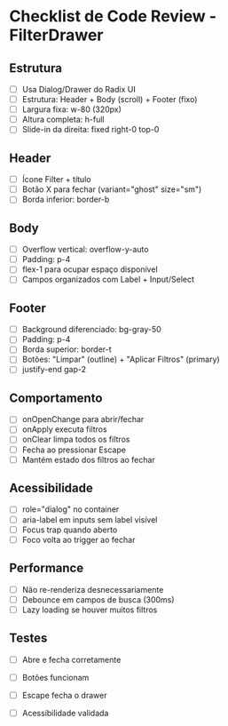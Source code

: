 # Checklist de Code Review - FilterDrawer

## Estrutura
- [ ] Usa Dialog/Drawer do Radix UI
- [ ] Estrutura: Header + Body (scroll) + Footer (fixo)
- [ ] Largura fixa: w-80 (320px)
- [ ] Altura completa: h-full
- [ ] Slide-in da direita: fixed right-0 top-0

## Header
- [ ] Ícone Filter + título
- [ ] Botão X para fechar (variant="ghost" size="sm")
- [ ] Borda inferior: border-b

## Body
- [ ] Overflow vertical: overflow-y-auto
- [ ] Padding: p-4
- [ ] flex-1 para ocupar espaço disponível
- [ ] Campos organizados com Label + Input/Select

## Footer
- [ ] Background diferenciado: bg-gray-50
- [ ] Padding: p-4
- [ ] Borda superior: border-t
- [ ] Botões: "Limpar" (outline) + "Aplicar Filtros" (primary)
- [ ] justify-end gap-2

## Comportamento
- [ ] onOpenChange para abrir/fechar
- [ ] onApply executa filtros
- [ ] onClear limpa todos os filtros
- [ ] Fecha ao pressionar Escape
- [ ] Mantém estado dos filtros ao fechar

## Acessibilidade
- [ ] role="dialog" no container
- [ ] aria-label em inputs sem label visível
- [ ] Focus trap quando aberto
- [ ] Foco volta ao trigger ao fechar

## Performance
- [ ] Não re-renderiza desnecessariamente
- [ ] Debounce em campos de busca (300ms)
- [ ] Lazy loading se houver muitos filtros

## Testes
- [ ] Abre e fecha corretamente
- [ ] Botões funcionam
- [ ] Escape fecha o drawer
- [ ] Acessibilidade validada

